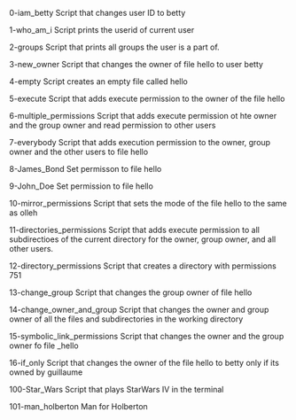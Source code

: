 0-iam_betty
	Script that changes user ID to betty

1-who_am_i
	Script prints the userid of current user

2-groups
	Script that prints all groups the user is a part of.

3-new_owner
	Script that changes the owner of file hello to user betty

4-empty
	Script creates an empty file called hello

5-execute
	Script that adds execute permission to the owner of the file hello

6-multiple_permissions
	Script that adds execute permission ot hte owner and the group owner and read permission to other users

7-everybody
	Script that adds execution permission to the owner, group owner and the other users to file hello

8-James_Bond
	Set permisson to file hello

9-John_Doe
	Set permission to file hello

10-mirror_permissions
	Script that sets the mode of the file hello to the same as olleh

11-directories_permissions
	Script that adds execute permission to all subdirectioes of the current directory for the owner, group owner, and all other users.

12-directory_permissions
	Script that creates a directory with permissions 751

13-change_group
	Script that changes the group owner of file hello

14-change_owner_and_group
	Script that changes the owner and group owner of all the files and subdirectories in the working directory

15-symbolic_link_permissions
	Script that changes the owner and the group owner fo file _hello

16-if_only
	Script that changes the owner of the file hello to betty only if its owned by guillaume

100-Star_Wars
	Script that plays StarWars IV in the terminal

101-man_holberton
	Man for Holberton	